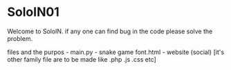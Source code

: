 # SoloIN01
Welcome to  SoloIN.
if any one can find bug in the code please solve the problem.

files and the purpos -
main.py - snake game 
font.html - website (social) [it's other family file are to be made like .php .js .css etc]
